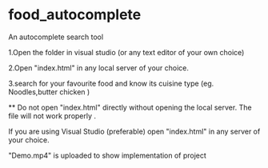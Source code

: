 # food_autocomplete
An autocomplete search tool

1.Open the folder in visual studio (or any text editor of your own choice)

2.Open "index.html" in any local server of your choice.

3.search for your favourite food and know its cuisine type (eg. Noodles,butter chicken )

** Do not open "index.html" directly without opening the local server. The file will not work properly .

If you are using Visual Studio (preferable) open "index.html" in any server of your choice.

"Demo.mp4" is uploaded to show implementation of project

